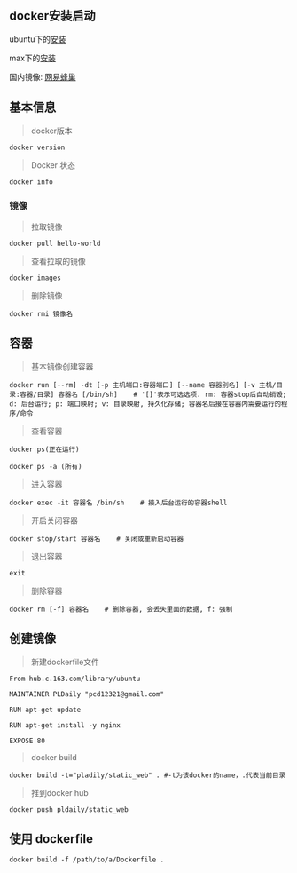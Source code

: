 ## docker安装启动

ubuntu下的[安装](https://docs.docker.com/engine/installation/linux/docker-ce/ubuntu/#install-from-a-package)

max下的[安装]( https://download.docker.com/mac/stable/Docker.dmg)

国内镜像: [网易蜂巢](https://c.163.com/hub#/m/library/)
## 基本信息

> docker版本

```
docker version
```

> Docker 状态

```
docker info
```

### 镜像

> 拉取镜像

```
docker pull hello-world
```

> 查看拉取的镜像

```
docker images
```

> 删除镜像

```
docker rmi 镜像名 
```

## 容器

> 基本镜像创建容器

```
docker run [--rm] -dt [-p 主机端口:容器端口] [--name 容器别名] [-v 主机/目录:容器/目录] 容器名 [/bin/sh]    # '[]'表示可选选项. rm: 容器stop后自动销毁; d: 后台运行; p: 端口映射; v: 目录映射, 持久化存储; 容器名后接在容器内需要运行的程序/命令
```

> 查看容器

```
docker ps(正在运行)
```

```
docker ps -a (所有)
```

> 进入容器

```
docker exec -it 容器名 /bin/sh    # 接入后台运行的容器shell
```

> 开启关闭容器

```
docker stop/start 容器名    # 关闭或重新启动容器
```

> 退出容器

```
exit
```

> 删除容器

```
docker rm [-f] 容器名    # 删除容器, 会丢失里面的数据, f: 强制
```

## 创建镜像

> 新建dockerfile文件

```
From hub.c.163.com/library/ubuntu

MAINTAINER PLDaily "pcd12321@gmail.com"

RUN apt-get update

RUN apt-get install -y nginx

EXPOSE 80

```

> docker build

```
docker build -t="pladily/static_web" . #-t为该docker的name，.代表当前目录
```

> 推到docker hub

```
docker push pldaily/static_web
```

## 使用 dockerfile
```
docker build -f /path/to/a/Dockerfile .
```


